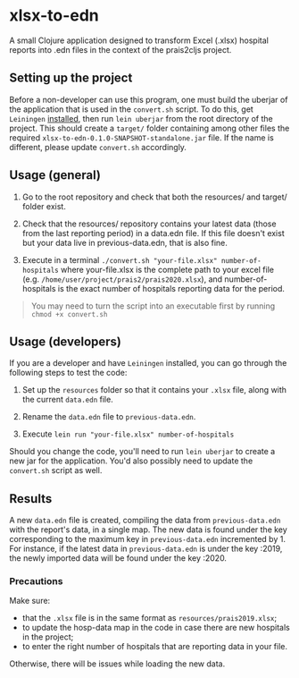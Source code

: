 # xlsx-to-edn

A small Clojure application designed to transform Excel (.xlsx) hospital reports into .edn files in the context of the prais2cljs project.

## Setting up the project

Before a non-developer can use this program, one must build the uberjar of the application that is used in the `convert.sh` script.
To do this, get `Leiningen` [installed](https://leiningen.org/#install), then run `lein uberjar` from the root directory of the project.
This should create a `target/` folder containing among other files the required `xlsx-to-edn-0.1.0-SNAPSHOT-standalone.jar` file. If the name is different, please update `convert.sh` accordingly.

## Usage (general)

1. Go to the root repository and check that both the resources/ and target/ folder exist.

2. Check that the resources/ repository contains your latest data (those from the last reporting period) in a data.edn file. If this file doesn't exist but your data live in previous-data.edn, that is also fine.

3. Execute in a terminal `./convert.sh "your-file.xlsx" number-of-hospitals` where your-file.xlsx is the complete path to your excel file (e.g. `/home/user/project/prais2/prais2020.xlsx`), and number-of-hospitals is the exact number of hospitals reporting data for the period.
> You may need to turn the script into an executable first by running `chmod +x convert.sh`

## Usage (developers)

If you are a developer and have `Leiningen` installed, you can go through the following steps to test the code:

1. Set up the `resources` folder so that it contains your `.xlsx` file, along with the current `data.edn` file.

2. Rename the `data.edn` file to `previous-data.edn`.

3. Execute `lein run "your-file.xlsx" number-of-hospitals`

Should you change the code, you'll need to run `lein uberjar` to create a new jar for the application. You'd also possibly need to update the `convert.sh` script as well.

## Results

A new `data.edn` file is created, compiling the data from `previous-data.edn` with the report's data, in a single map. The new data is found under the key corresponding to the maximum key in `previous-data.edn` incremented by 1. For instance, if the latest data in `previous-data.edn` is under the key :2019, the newly imported data will be found under the key :2020.

### Precautions

Make sure:
- that the `.xlsx` file is in the same format as `resources/prais2019.xlsx`;
- to update the hosp-data map in the code in case there are new hospitals in the project;
- to enter the right number of hospitals that are reporting data in your file.

Otherwise, there will be issues while loading the new data.
